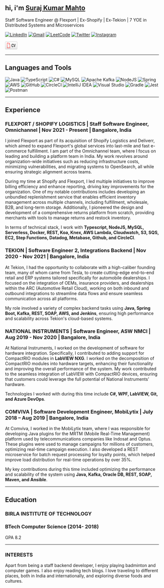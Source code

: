 ## hi, i'm [Suraj Kumar Mahto](https://surajkmahto.github.io/)
<!-- <img src="deliverr_red.png" alt="typescript" width="32" height="32"/>
 -->
Staff Software Engineer @ Flexport \| Ex-Shopify \| Ex-Tekion \| 7 YOE in Distributed Systems and Microservices

[![LinkedIn](https://img.shields.io/badge/linkedin-%230077B5.svg?style=for-the-badge&logo=linkedin&logoColor=white&link=https://www.linkedin.com/in/surajkumarmahto/)](https://www.linkedin.com/in/surajkumarmahto/) [![Gmail](https://img.shields.io/badge/Gmail-D14836?style=for-the-badge&logo=gmail&logoColor=white&link=mailto:contact.skm1997@gmail.com)](mailto:contact.skm1997@gmail.com) [![LeetCode](https://img.shields.io/badge/LeetCode-000000?style=for-the-badge&logo=LeetCode&logoColor=#d16c06)](https://leetcode.com/surajkumarmahto/) [![Twitter](https://img.shields.io/badge/<surajkmahto>-%231DA1F2.svg?style=for-the-badge&logo=Twitter&logoColor=white&link=https://twitter.com/surajkmahto)](https://twitter.com/surajkmahto) [![Instagram](https://img.shields.io/badge/Instagram-%23E4405F.svg?style=for-the-badge&logo=Instagram&logoColor=white&link=https://www.instagram.com/i.am.surajkumar/)](https://www.instagram.com/yourusername/)

<a href="https://github.com/surajkmahto/surajkmahto.github.io/blob/main/SurajKumarMahto_Resume.pdf"><img src="cv.svg" alt="Curriculum Vitae" width="40" height="26"></a>

---

## Languages and Tools

![Java](https://img.shields.io/badge/java-%23ED8B00.svg?style=for-the-badge&logo=java&logoColor=white) ![TypeScript](https://img.shields.io/badge/typescript-%23007ACC.svg?style=for-the-badge&logo=typescript&logoColor=white) ![C#](https://img.shields.io/badge/c%23-%23239120.svg?style=for-the-badge&logo=c-sharp&logoColor=white) ![MySQL](https://img.shields.io/badge/mysql-%2300f.svg?style=for-the-badge&logo=mysql&logoColor=white) ![Apache Kafka](https://img.shields.io/badge/Apache%20Kafka-000?style=for-the-badge&logo=apachekafka) ![NodeJS](https://img.shields.io/badge/node.js-6DA55F?style=for-the-badge&logo=node.js&logoColor=white) ![Spring](https://img.shields.io/badge/spring-%236DB33F.svg?style=for-the-badge&logo=spring&logoColor=white) ![AWS](https://img.shields.io/badge/AWS-%23FF9900.svg?style=for-the-badge&logo=amazon-aws&logoColor=white) ![GitHub](https://img.shields.io/badge/github-%23121011.svg?style=for-the-badge&logo=github&logoColor=white) ![CircleCI](https://img.shields.io/badge/circle%20ci-%23161616.svg?style=for-the-badge&logo=circleci&logoColor=white) ![IntelliJ IDEA](https://img.shields.io/badge/IntelliJIDEA-000000.svg?style=for-the-badge&logo=intellij-idea&logoColor=white) ![Visual Studio](https://img.shields.io/badge/Visual%20Studio-5C2D91.svg?style=for-the-badge&logo=visual-studio&logoColor=white) ![Gradle](https://img.shields.io/badge/Gradle-02303A.svg?style=for-the-badge&logo=Gradle&logoColor=white) ![Jest](https://img.shields.io/badge/-jest-%23C21325?style=for-the-badge&logo=jest&logoColor=white) ![Postman](https://img.shields.io/badge/Postman-FF6C37?style=for-the-badge&logo=postman&logoColor=white)

---

## Experience

### **FLEXPORT / SHOPIFY LOGISTICS | Staff Software Engineer, Omnichannel | Nov 2021 - Present | Bangalore, India**

I joined Flexport as part of its acquisition of Shopify Logistics and Deliverr, which aimed to expand Flexport's global services into last-mile and fast e-commerce fulfillment. I am part of the Omnichannel team, where I focus on leading and building a platform team in India. My work revolves around organization-wide initiatives such as reducing infrastructure costs, minimizing vulnerabilities, and migrating systems to OpenSearch, all while ensuring strategic alignment across teams. 

During my time at Shopify and Flexport, I led multiple initiatives to improve billing efficiency and enhance reporting, driving key improvements for the organization. One of my notable contributions includes developing an unbundled replenishment service that enables efficient inventory management across multiple channels, including fulfillment, wholesale, B2B, and long-term storage. Additionally, I pioneered the design and development of a comprehensive returns platform from scratch, providing merchants with tools to manage returns and restock inventory. 

In terms of technical stack, I work with **Typescript, NodeJS, MySQL, Serverless, Docker, REST, Koa, Knex, AWS Lambda, Cloudwatch, S3, SQS, EC2, Step Functions, Datadog, Metabase, Github, and CircleCI**.

### **TEKION | Software Engineer 2, Integrations Backend | Nov 2020 - Nov 2021 | Bangalore, India**

At Tekion, I had the opportunity to collaborate with a high-caliber founding team, many of whom came from Tesla, to create cutting-edge end-to-end retail and ERP systems tailored specifically for automobile dealerships. I focused on the integration of OEMs, insurance providers, and dealerships within the ARC (Automotive Retail Cloud), working on both inbound and outbound integrations to streamline data flows and ensure seamless communication across all platforms. 

My role involved a variety of complex backend tasks using **Java, Spring Boot, Kafka, REST, SOAP, AWS, and Jenkins**, ensuring high performance and scalability across Tekion's cloud-based systems.

### **NATIONAL INSTRUMENTS | Software Engineer, ASW NMCI | Aug 2019 - Nov 2020 | Bangalore, India**

At National Instruments, I worked on the development of software for hardware integration. Specifically, I contributed to adding support for CompactRIO modules in **LabVIEW NXG**. I worked on the decomposition of CompactRIO modules into hardware targets, enhancing their functionality and improving the overall performance of the system. My work contributed to the seamless integration of LabVIEW with CompactRIO devices, ensuring that customers could leverage the full potential of National Instruments' hardware. 

Technologies I worked with during this time include **C#, WPF, LabVIEW, Git, and Azure DevOps**.

### **COMVIVA | Software Development Engineer, MobiLytix | July 2018 – Aug 2019 | Bangalore, India**

At Comviva, I worked in the MobiLytix team, where I was responsible for developing Java plugins for the MRTM (Mobile Real-Time Management) platform used by telecommunications companies like Indosat and Optus. These plugins were used to manage campaigns for millions of customers, optimizing real-time campaign execution. I also developed a REST microservice for batch request processing for loyalty points, which helped improve load distribution for real-time operations by over 35%. 

My key contributions during this time included optimizing the performance and scalability of the system using **Java, Kafka, Oracle DB, REST, SOAP, Maven, and Ansible**.

---

## Education

### **BIRLA INSTITUTE OF TECHNOLOGY**
### BTech Computer Science (2014- 2018)
GPA 8.2

---

### INTERESTS
Apart from being a staff backend developer, I enjoy playing badminton and computer games. I also enjoy reading tech blogs. I love traveling to different places, both in India and internationally, and exploring diverse foods and cultures.
